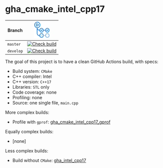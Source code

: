 # gha_cmake_intel_cpp17

Branch   |[![GitHub Actions logo](pics/GitHubActions.png)](https://github.com/richelbilderbeek/gha_cmake_intel_cpp17/actions)
---------|-------------------------------------------------------------------------------------------------------------------------------------------------------------------------------------------------------------------------------------------
`master` |[![Check build](https://github.com/richelbilderbeek/gha_cmake_intel_cpp17/actions/workflows/check_build.yml/badge.svg?branch=master)](https://github.com/richelbilderbeek/gha_cmake_intel_cpp17/actions/workflows/check_build.yml)
`develop`|[![Check build](https://github.com/richelbilderbeek/gha_cmake_intel_cpp17/actions/workflows/check_build.yml/badge.svg?branch=develop)](https://github.com/richelbilderbeek/gha_cmake_intel_cpp17/actions/workflows/check_build.yml)

The goal of this project is to have a clean GitHub Actions build, with specs:

 * Build system: `CMake`
 * C++ compiler: Intel
 * C++ version: `C++17`
 * Libraries: `STL` only
 * Code coverage: none
 * Profiling: none
 * Source: one single file, `main.cpp`

More complex builds:

 * Profile with `gprof`: [gha_cmake_intel_cpp17_gprof](https://github.com/richelbilderbeek/gha_cmake_intel_cpp17_gprof)

Equally complex builds:

 * [none]

Less complex builds:

 * Build without `CMake`: [gha_intel_cpp17](https://github.com/richelbilderbeek/gha_intel_cpp17)
 
